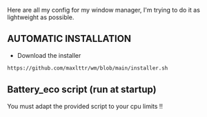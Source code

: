 Here are all my config for my window manager, I'm trying to do it as lightweight as possible.

## AUTOMATIC INSTALLATION
<div/>




- Download the installer
  
```sh
https://github.com/maxlttr/wm/blob/main/installer.sh
```

## Battery_eco script (run at startup)

You must adapt the provided script to your cpu limits !!


